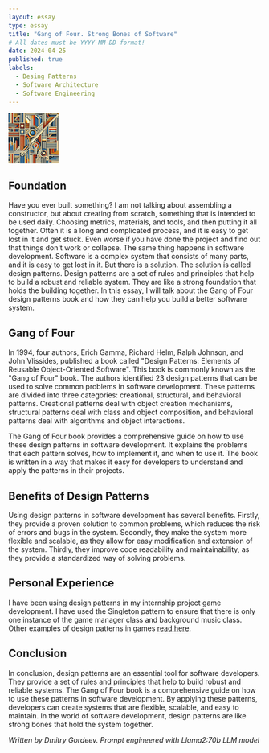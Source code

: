 ```yaml
---
layout: essay
type: essay
title: "Gang of Four. Strong Bones of Software"
# All dates must be YYYY-MM-DD format!
date: 2024-04-25
published: true
labels:
  - Desing Patterns
  - Software Architecture
  - Software Engineering
---
```

<img width="100px" class="rounded float-start pe-4" src="../img/design-patterns/pattern.png">

## Foundation

Have you ever built something? I am not talking about assembling a constructor, but about creating from scratch, something that is intended to be used daily. Choosing metrics, materials, and tools,
and then putting it all together. Often it is a long and complicated process, and it is easy to get lost in it and get stuck. Even worse if you have done the project and find out that things don't work or
collapse. The same thing happens in software development. Software is a complex system that consists of many parts, and it is easy to get lost in it. But there is a solution. The solution is called design
patterns. Design patterns are a set of rules and principles that help to build a robust and reliable system. They are like a strong foundation that holds the building together. In this essay, I will talk
about the Gang of Four design patterns book and how they can help you build a better software system.

## Gang of Four

In 1994, four authors, Erich Gamma, Richard Helm, Ralph Johnson, and John Vlissides, published a book called "Design Patterns: Elements of Reusable Object-Oriented Software". This book is commonly known as
the "Gang of Four" book. The authors identified 23 design patterns that can be used to solve common problems in software development. These patterns are divided into three categories: creational, structural,
and behavioral patterns. Creational patterns deal with object creation mechanisms, structural patterns deal with class and object composition, and behavioral patterns deal with algorithms and object
interactions.

The Gang of Four book provides a comprehensive guide on how to use these design patterns in software development. It explains the problems that each pattern solves, how to implement it, and when to use it.
The book is written in a way that makes it easy for developers to understand and apply the patterns in their projects.

## Benefits of Design Patterns

Using design patterns in software development has several benefits. Firstly, they provide a proven solution to common problems, which reduces the risk of errors and bugs in the system. Secondly, they make the
system more flexible and scalable, as they allow for easy modification and extension of the system. Thirdly, they improve code readability and maintainability, as they provide a standardized way of solving
problems.

## Personal Experience

I have been using design patterns in my internship project game development. I have used the Singleton pattern to ensure that there is only one instance of the game manager class and background music class. Other examples of design patterns in games [read here](https://dmitry-cq.medium.com/day-23-game-programming-design-patterns-5a52655cb0ef).

## Conclusion

In conclusion, design patterns are an essential tool for software developers. They provide a set of rules and principles that help to build robust and reliable systems. The Gang of Four book is a
comprehensive guide on how to use these patterns in software development. By applying these patterns, developers can create systems that are flexible, scalable, and easy to maintain. In the world of software
development, design patterns are like strong bones that hold the system together.


*Written by Dmitry Gordeev. Prompt engineered with Llama2:70b LLM model*
